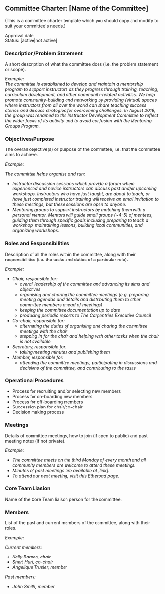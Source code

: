 ## Committee Charter: [Name of the Committee]

(This is a committee charter template which you should copy and modify to suit your committee's needs.)

Approval date: <br />
Status: [active|not active] <br />

### Description/Problem Statement
A short description of what the committee does (i.e. the problem statement or scope).

_Example:_  
_The committee is established to develop and maintain a mentorship program to support instructors as they progress through training, teaching, curriculum development, and other community-related activities. We help promote community-building and networking by providing (virtual) spaces where instructors from all over the world can share teaching success stories and discuss strategies for overcoming challenges. In August 2018, the group was renamed to the Instructor Development Committee to reflect the wider focus of its activity and to avoid confusion with the Mentoring Groups Program._

### Objectives/Purpose
The overall objective(s) or purpose of the committee, i.e. that the committee aims to achieve. 

_Example:_

_The committee helps organise and run:_
- _Instructor discussion sessions which provide a forum where experienced and novice instructors can discuss past and/or upcoming workshops. Instructors who have just taught, are about to teach, or have just completed instructor training will receive an email invitation to these meetings, but these sessions are open to anyone._
- _Mentoring groups to support instructors by matching them with a personal mentor. Mentors will guide small groups (~4-5) of mentees, guiding them through specific goals including preparing to teach a workshop, maintaining lessons, building local communities, and organizing workshops._

### Roles and Responsibilities

Description of all the roles within the committee, along with their responsibilities (i.e. the tasks and duties of a particular role).

_Example:_
- _Chair, responsible for:_
  - _overall leadership of the committee and advancing its aims and objectives_
  - _organising and charing the committee meetings (e.g. preparing meeting agendas and details and distributing them to other committee members ahead of meetings)_ 
  - _keeping the committee documentation up to date_
  - _producing periodic reports to The Carpentries Executive Council_
- _Co-chair, responsible for:_ 
  - _alternating the duties of organising and charing the committee meetings with the chair_
  - _stepping in for the chair and helping with other tasks when the chair is not available_
- _Secretary, responsible for:_
  - _taking meeting minutes and publishing them_
- _Member, responsible for:_
  - _attending the committee meetings, participating in discussions and decisions of the committee, and contributing to the tasks_

### Operational Procedures

  - Process for recruiting and/or selecting new members
  - Process for on-boarding new members
  - Process for off-boarding members
  - Succession plan for chair/co-chair
  - Decision making process

### Meetings

Details of committee meetings, how to join (if open to public) and past meeting notes (if not private).

_Example:_
- _The committee meets on the third Monday of every month and all community members are welcome to attend these meetings._
- _Minutes of past meetings are available at [link]._ 
- _To attend our next meeting, visit this Etherpad page._

### Core Team Liasion

Name of the Core Team liaison person for the committee.

### Members

List of the past and current members of the committee, along with their roles.

_Example:_

_Current members:_

- _Kelly Barnes, chair_
- _Sher! Hurt, co-chair_
- _Angelique Trusler, member_

_Past members:_
- _John Smith, member_
 
